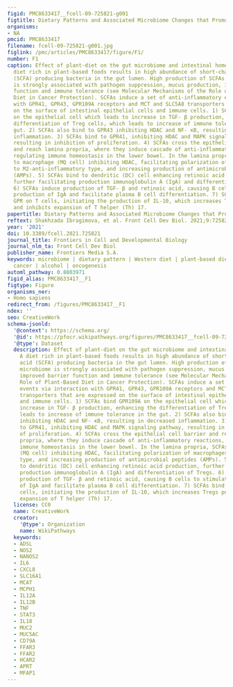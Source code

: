 ```yaml
---
figid: PMC8633417__fcell-09-725821-g001
figtitle: Dietary Patterns and Associated Microbiome Changes that Promote Oncogenesis
organisms:
- NA
pmcid: PMC8633417
filename: fcell-09-725821-g001.jpg
figlink: /pmc/articles/PMC8633417/figure/F1/
number: F1
caption: Effect of plant-diet on the gut microbiome and intestinal homeostasis. A
  diet rich in plant-based foods results in high abundance of short-chain fatty acid
  (SCFA) producing bacteria in the gut lumen. High production of SCFAs by gut microbiome
  is strongly associated with pathogen suppression, mucus production, improved barrier
  function and immune tolerance (see Molecular Mechanisms of the Role of Plant-Based
  Diet in Cancer Protection). SCFAs induce a set of anti-inflammatory events via interaction
  with GPR41, GPR43, GPR109A receptors and MCT and SLC5A8 transporters that are expressed
  on the surface of intestinal epithelial cells and immune cells. 1) SCFAs bind GPR109A
  on the epithelial cell which leads to increase in TGF- β production, enhancing the
  differentiation of Treg cells, which leads to increase of immune tolerance in the
  gut. 2) SCFAs also bind to GPR43 inhibiting HDAC and NF- κB, resulting in decreased
  inflammation. 3) SCFAs bind to GPR41, inhibiting HDAC and MAPK signaling pathway,
  resulting in inhibition of proliferation. 4) SCFAs cross the epithelial cell barrier
  and reach lamina propria, where they induce cascade of anti-inflammatory reactions,
  regulating immune homeostasis in the lower bowel. In the lamina propria, SCFAs bind
  to macrophage (MQ cell) inhibiting HDAC, facilitating polarization of macrophages
  to M2-anti-inflammatory type, and increasing production of antimicrobial peptides
  (AMPs). 5) SCFAs bind to dendritic (DC) cell enhancing retinoic acid production,
  further facilitating production immunoglobulin A (IgA) and differentiation of Tregs.
  6) SCFAs induce production of TGF- β and retinoic acid, causing B cells to stimulate
  production of IgA and facilitate plasma B cell differentiation. 7) SCFAs bind to
  GPR on T cells, initiating the production of IL-10, which increases Tregs pool,
  and inhibits expansion of T helper (Th) 17.
papertitle: Dietary Patterns and Associated Microbiome Changes that Promote Oncogenesis.
reftext: Shakhzada Ibragimova, et al. Front Cell Dev Biol. 2021;9:725821.
year: '2021'
doi: 10.3389/fcell.2021.725821
journal_title: Frontiers in Cell and Developmental Biology
journal_nlm_ta: Front Cell Dev Biol
publisher_name: Frontiers Media S.A.
keywords: microbiome | dietary pattern | Western diet | plant-based diet | colorectal
  cancer | alcohol | oncogenesis
automl_pathway: 0.8803971
figid_alias: PMC8633417__F1
figtype: Figure
organisms_ner:
- Homo sapiens
redirect_from: /figures/PMC8633417__F1
ndex: ''
seo: CreativeWork
schema-jsonld:
  '@context': https://schema.org/
  '@id': https://pfocr.wikipathways.org/figures/PMC8633417__fcell-09-725821-g001.html
  '@type': Dataset
  description: Effect of plant-diet on the gut microbiome and intestinal homeostasis.
    A diet rich in plant-based foods results in high abundance of short-chain fatty
    acid (SCFA) producing bacteria in the gut lumen. High production of SCFAs by gut
    microbiome is strongly associated with pathogen suppression, mucus production,
    improved barrier function and immune tolerance (see Molecular Mechanisms of the
    Role of Plant-Based Diet in Cancer Protection). SCFAs induce a set of anti-inflammatory
    events via interaction with GPR41, GPR43, GPR109A receptors and MCT and SLC5A8
    transporters that are expressed on the surface of intestinal epithelial cells
    and immune cells. 1) SCFAs bind GPR109A on the epithelial cell which leads to
    increase in TGF- β production, enhancing the differentiation of Treg cells, which
    leads to increase of immune tolerance in the gut. 2) SCFAs also bind to GPR43
    inhibiting HDAC and NF- κB, resulting in decreased inflammation. 3) SCFAs bind
    to GPR41, inhibiting HDAC and MAPK signaling pathway, resulting in inhibition
    of proliferation. 4) SCFAs cross the epithelial cell barrier and reach lamina
    propria, where they induce cascade of anti-inflammatory reactions, regulating
    immune homeostasis in the lower bowel. In the lamina propria, SCFAs bind to macrophage
    (MQ cell) inhibiting HDAC, facilitating polarization of macrophages to M2-anti-inflammatory
    type, and increasing production of antimicrobial peptides (AMPs). 5) SCFAs bind
    to dendritic (DC) cell enhancing retinoic acid production, further facilitating
    production immunoglobulin A (IgA) and differentiation of Tregs. 6) SCFAs induce
    production of TGF- β and retinoic acid, causing B cells to stimulate production
    of IgA and facilitate plasma B cell differentiation. 7) SCFAs bind to GPR on T
    cells, initiating the production of IL-10, which increases Tregs pool, and inhibits
    expansion of T helper (Th) 17.
  license: CC0
  name: CreativeWork
  creator:
    '@type': Organization
    name: WikiPathways
  keywords:
  - ADSL
  - NOS2
  - NANOS2
  - IL6
  - CXCL8
  - SLC16A1
  - MCAT
  - MCPH1
  - IL12A
  - IL12B
  - TNF
  - STAT3
  - IL18
  - MUC2
  - MUC5AC
  - CD79A
  - FFAR3
  - FFAR2
  - HCAR2
  - APRT
  - MFAP1
---
```

